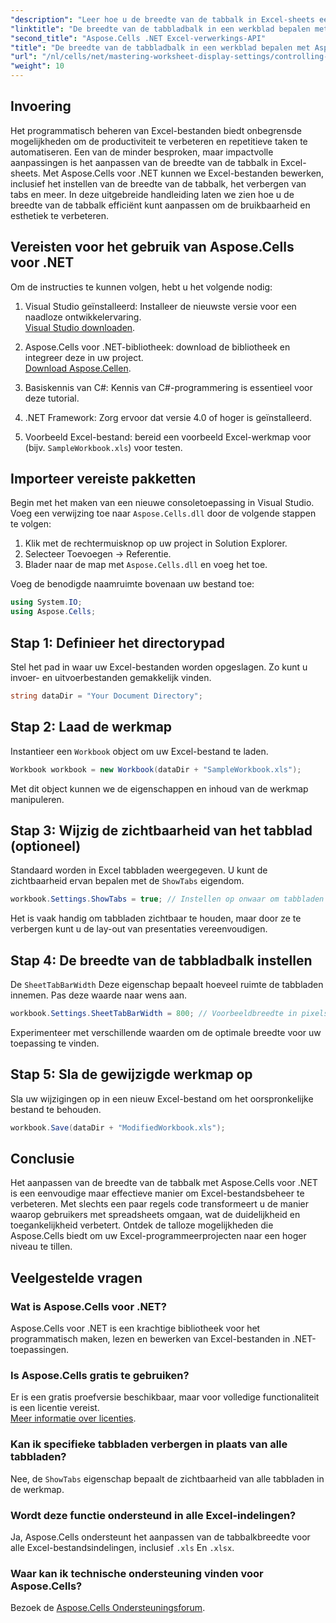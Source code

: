 ```yaml
---
"description": "Leer hoe u de breedte van de tabbalk in Excel-sheets eenvoudig kunt aanpassen en beheren met Aspose.Cells voor .NET. Volg onze stapsgewijze handleiding om de navigatie en esthetiek van spreadsheets te verbeteren met aangepaste instellingen."
"linktitle": "De breedte van de tabbladbalk in een werkblad bepalen met Aspose.Cells"
"second_title": "Aspose.Cells .NET Excel-verwerkings-API"
"title": "De breedte van de tabbladbalk in een werkblad bepalen met Aspose.Cells"
"url": "/nl/cells/net/mastering-worksheet-display-settings/controlling-tab-bar-width/"
"weight": 10
---
```


## Invoering

Het programmatisch beheren van Excel-bestanden biedt onbegrensde mogelijkheden om de productiviteit te verbeteren en repetitieve taken te automatiseren. Een van de minder besproken, maar impactvolle aanpassingen is het aanpassen van de breedte van de tabbalk in Excel-sheets. Met Aspose.Cells voor .NET kunnen we Excel-bestanden bewerken, inclusief het instellen van de breedte van de tabbalk, het verbergen van tabs en meer. In deze uitgebreide handleiding laten we zien hoe u de breedte van de tabbalk efficiënt kunt aanpassen om de bruikbaarheid en esthetiek te verbeteren.

## Vereisten voor het gebruik van Aspose.Cells voor .NET

Om de instructies te kunnen volgen, hebt u het volgende nodig:

1. Visual Studio geïnstalleerd: Installeer de nieuwste versie voor een naadloze ontwikkelervaring.  
   [Visual Studio downloaden](https://visualstudio.microsoft.com/).

2. Aspose.Cells voor .NET-bibliotheek: download de bibliotheek en integreer deze in uw project.  
   [Download Aspose.Cellen](https://releases.aspose.com/cells/net/).

3. Basiskennis van C#: Kennis van C#-programmering is essentieel voor deze tutorial.

4. .NET Framework: Zorg ervoor dat versie 4.0 of hoger is geïnstalleerd.

5. Voorbeeld Excel-bestand: bereid een voorbeeld Excel-werkmap voor (bijv. `SampleWorkbook.xls`) voor testen.

## Importeer vereiste pakketten
Begin met het maken van een nieuwe consoletoepassing in Visual Studio. Voeg een verwijzing toe naar `Aspose.Cells.dll` door de volgende stappen te volgen:

1. Klik met de rechtermuisknop op uw project in Solution Explorer.
2. Selecteer Toevoegen → Referentie.
3. Blader naar de map met `Aspose.Cells.dll` en voeg het toe.

Voeg de benodigde naamruimte bovenaan uw bestand toe:

```csharp
using System.IO;
using Aspose.Cells;
```

## Stap 1: Definieer het directorypad
Stel het pad in waar uw Excel-bestanden worden opgeslagen. Zo kunt u invoer- en uitvoerbestanden gemakkelijk vinden.

```csharp
string dataDir = "Your Document Directory";
```

## Stap 2: Laad de werkmap
Instantieer een `Workbook` object om uw Excel-bestand te laden.

```csharp
Workbook workbook = new Workbook(dataDir + "SampleWorkbook.xls");
```

Met dit object kunnen we de eigenschappen en inhoud van de werkmap manipuleren.

## Stap 3: Wijzig de zichtbaarheid van het tabblad (optioneel)
Standaard worden in Excel tabbladen weergegeven. U kunt de zichtbaarheid ervan bepalen met de `ShowTabs` eigendom.

```csharp
workbook.Settings.ShowTabs = true; // Instellen op onwaar om tabbladen te verbergen
```

Het is vaak handig om tabbladen zichtbaar te houden, maar door ze te verbergen kunt u de lay-out van presentaties vereenvoudigen.

## Stap 4: De breedte van de tabbladbalk instellen
De `SheetTabBarWidth` Deze eigenschap bepaalt hoeveel ruimte de tabbladen innemen. Pas deze waarde naar wens aan.

```csharp
workbook.Settings.SheetTabBarWidth = 800; // Voorbeeldbreedte in pixels
```

Experimenteer met verschillende waarden om de optimale breedte voor uw toepassing te vinden.

## Stap 5: Sla de gewijzigde werkmap op
Sla uw wijzigingen op in een nieuw Excel-bestand om het oorspronkelijke bestand te behouden.

```csharp
workbook.Save(dataDir + "ModifiedWorkbook.xls");
```

## Conclusie

Het aanpassen van de breedte van de tabbalk met Aspose.Cells voor .NET is een eenvoudige maar effectieve manier om Excel-bestandsbeheer te verbeteren. Met slechts een paar regels code transformeert u de manier waarop gebruikers met spreadsheets omgaan, wat de duidelijkheid en toegankelijkheid verbetert. Ontdek de talloze mogelijkheden die Aspose.Cells biedt om uw Excel-programmeerprojecten naar een hoger niveau te tillen.

## Veelgestelde vragen

### Wat is Aspose.Cells voor .NET?
Aspose.Cells voor .NET is een krachtige bibliotheek voor het programmatisch maken, lezen en bewerken van Excel-bestanden in .NET-toepassingen.

### Is Aspose.Cells gratis te gebruiken?
Er is een gratis proefversie beschikbaar, maar voor volledige functionaliteit is een licentie vereist.  
[Meer informatie over licenties](https://purchase.aspose.com/buy).

### Kan ik specifieke tabbladen verbergen in plaats van alle tabbladen?
Nee, de `ShowTabs` eigenschap bepaalt de zichtbaarheid van alle tabbladen in de werkmap.

### Wordt deze functie ondersteund in alle Excel-indelingen?
Ja, Aspose.Cells ondersteunt het aanpassen van de tabbalkbreedte voor alle Excel-bestandsindelingen, inclusief `.xls` En `.xlsx`.

### Waar kan ik technische ondersteuning vinden voor Aspose.Cells?
Bezoek de [Aspose.Cells Ondersteuningsforum](https://forum.aspose.com/c/cells/9).